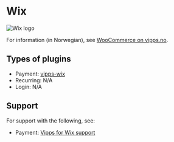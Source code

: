 <!-- START_METADATA
---
hide_table_of_contents: true
pagination_next: null
pagination_prev: null
---
END_METADATA -->

# Wix

![Wix logo](../images/wix.png)

For information (in Norwegian), see [WooCommerce on vipps.no](https://vipps.no/produkter-og-tjenester/bedrift/ta-betalt-paa-nett/ta-betalt-paa-nett/Wix/).


## Types of plugins

* Payment: [vipps-wix](https://github.com/vippsas/vipps-wix)
* Recurring: N/A
* Login: N/A

## Support

For support with the following, see:

* Payment: [Vipps for Wix support](https://crude.no/vipps-wix-support/)

